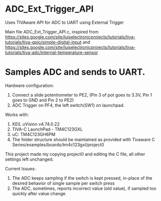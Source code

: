 # ADC_Ext_Trigger_API
Uses TIVAware API for ADC to UART using External Trigger

Main file ADC_Ext_Trigger_API.c, inspired from https://sites.google.com/site/luiselectronicprojects/tutorials/tiva-tutorials/tiva-gpio/simple-digital-input and https://sites.google.com/site/luiselectronicprojects/tutorials/tiva-tutorials/tiva-adc/internal-temperature-sensor 

Samples ADC and sends to UART. 
=============================

Hardware configuration:

1. Connect a slide potentiometer to PE2, (Pin 3 of pot goes to 3.3V, Pin 1 goes to GND and Pin 2 to PE2)
2. ADC Trigger on PF4, the left switch(SW1) on launchpad. 

Works with: 

1. KEIL uVision v4.74.0.22
2. TIVA-C LaunchPad - TM4C123GXL
3. uC: TM4C123GH6PM
4. The folder structure should be maintained as provided with Tivaware C Series/examples/boards/tm4c123gxl/project0

This project made my copying project0 and editing the C file, all other settings left unchanged. 

Current Issues: 

1. The ADC keeps sampling if the switch is kept pressed, in-place of the desired behavior of single sample per switch press
2. The ADC, sometimes, reports incorrect value (old value), if sampled too quickly after value change. 

